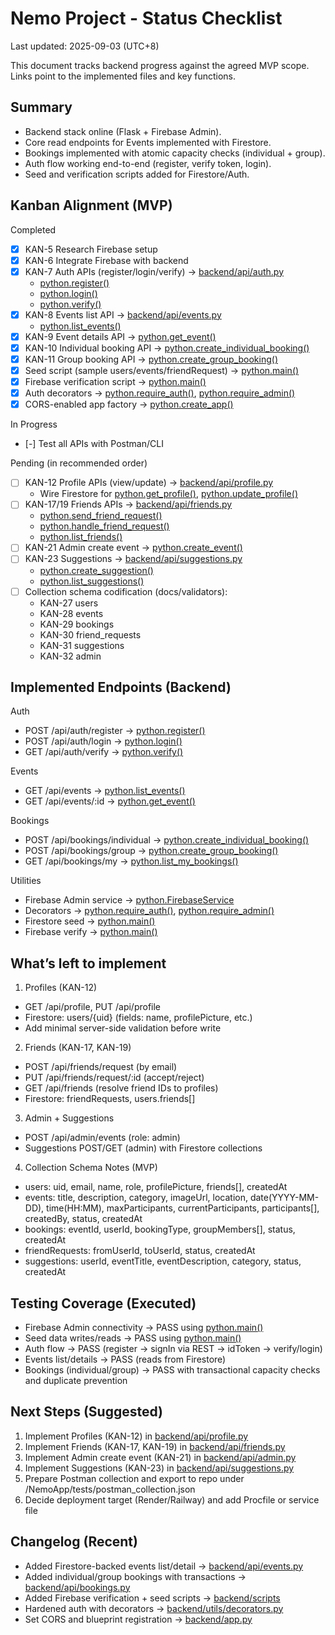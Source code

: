 # Nemo Project - Status Checklist

Last updated: 2025-09-03 (UTC+8)

This document tracks backend progress against the agreed MVP scope. Links point to the implemented files and key functions.

## Summary

- Backend stack online (Flask + Firebase Admin).
- Core read endpoints for Events implemented with Firestore.
- Bookings implemented with atomic capacity checks (individual + group).
- Auth flow working end-to-end (register, verify token, login).
- Seed and verification scripts added for Firestore/Auth.

## Kanban Alignment (MVP)

Completed
- [x] KAN-5 Research Firebase setup
- [x] KAN-6 Integrate Firebase with backend
- [x] KAN-7 Auth APIs (register/login/verify) → [backend/api/auth.py](NemoApp/backend/api/auth.py)
  - [python.register()](NemoApp/backend/api/auth.py:6)
  - [python.login()](NemoApp/backend/api/auth.py:34)
  - [python.verify()](NemoApp/backend/api/auth.py:62)
- [x] KAN-8 Events list API → [backend/api/events.py](NemoApp/backend/api/events.py)
  - [python.list_events()](NemoApp/backend/api/events.py:12)
- [x] KAN-9 Event details API → [python.get_event()](NemoApp/backend/api/events.py:57)
- [x] KAN-10 Individual booking API → [python.create_individual_booking()](NemoApp/backend/api/bookings.py:18)
- [x] KAN-11 Group booking API → [python.create_group_booking()](NemoApp/backend/api/bookings.py:70)
- [x] Seed script (sample users/events/friendRequest) → [python.main()](NemoApp/backend/scripts/init_db.py:167)
- [x] Firebase verification script → [python.main()](NemoApp/backend/scripts/verify_firebase.py:6)
- [x] Auth decorators → [python.require_auth()](NemoApp/backend/utils/decorators.py:8), [python.require_admin()](NemoApp/backend/utils/decorators.py:27)
- [x] CORS-enabled app factory → [python.create_app()](NemoApp/backend/app.py:6)

In Progress
- [-] Test all APIs with Postman/CLI

Pending (in recommended order)
- [ ] KAN-12 Profile APIs (view/update) → [backend/api/profile.py](NemoApp/backend/api/profile.py)
  - Wire Firestore for [python.get_profile()](NemoApp/backend/api/profile.py:12), [python.update_profile()](NemoApp/backend/api/profile.py:26)
- [ ] KAN-17/19 Friends APIs → [backend/api/friends.py](NemoApp/backend/api/friends.py)
  - [python.send_friend_request()](NemoApp/backend/api/friends.py:14)
  - [python.handle_friend_request()](NemoApp/backend/api/friends.py:29)
  - [python.list_friends()](NemoApp/backend/api/friends.py:43)
- [ ] KAN-21 Admin create event → [python.create_event()](NemoApp/backend/api/admin.py:28)
- [ ] KAN-23 Suggestions → [backend/api/suggestions.py](NemoApp/backend/api/suggestions.py)
  - [python.create_suggestion()](NemoApp/backend/api/suggestions.py:12)
  - [python.list_suggestions()](NemoApp/backend/api/suggestions.py:24)
- [ ] Collection schema codification (docs/validators):
  - KAN-27 users
  - KAN-28 events
  - KAN-29 bookings
  - KAN-30 friend_requests
  - KAN-31 suggestions
  - KAN-32 admin

## Implemented Endpoints (Backend)

Auth
- POST /api/auth/register → [python.register()](NemoApp/backend/api/auth.py:6)
- POST /api/auth/login → [python.login()](NemoApp/backend/api/auth.py:34)
- GET /api/auth/verify → [python.verify()](NemoApp/backend/api/auth.py:62)

Events
- GET /api/events → [python.list_events()](NemoApp/backend/api/events.py:12)
- GET /api/events/:id → [python.get_event()](NemoApp/backend/api/events.py:57)

Bookings
- POST /api/bookings/individual → [python.create_individual_booking()](NemoApp/backend/api/bookings.py:18)
- POST /api/bookings/group → [python.create_group_booking()](NemoApp/backend/api/bookings.py:70)
- GET /api/bookings/my → [python.list_my_bookings()](NemoApp/backend/api/bookings.py:130)

Utilities
- Firebase Admin service → [python.FirebaseService](NemoApp/backend/services/firebase_service.py:1)
- Decorators → [python.require_auth()](NemoApp/backend/utils/decorators.py:8), [python.require_admin()](NemoApp/backend/utils/decorators.py:27)
- Firestore seed → [python.main()](NemoApp/backend/scripts/init_db.py:167)
- Firebase verify → [python.main()](NemoApp/backend/scripts/verify_firebase.py:6)

## What’s left to implement

1) Profiles (KAN-12)
- GET /api/profile, PUT /api/profile
- Firestore: users/{uid} (fields: name, profilePicture, etc.)
- Add minimal server-side validation before write

2) Friends (KAN-17, KAN-19)
- POST /api/friends/request (by email)
- PUT /api/friends/request/:id (accept/reject)
- GET /api/friends (resolve friend IDs to profiles)
- Firestore: friendRequests, users.friends[]

3) Admin + Suggestions
- POST /api/admin/events (role: admin)
- Suggestions POST/GET (admin) with Firestore collections

4) Collection Schema Notes (MVP)
- users: uid, email, name, role, profilePicture, friends[], createdAt
- events: title, description, category, imageUrl, location, date(YYYY-MM-DD), time(HH:MM), maxParticipants, currentParticipants, participants[], createdBy, status, createdAt
- bookings: eventId, userId, bookingType, groupMembers[], status, createdAt
- friendRequests: fromUserId, toUserId, status, createdAt
- suggestions: userId, eventTitle, eventDescription, category, status, createdAt

## Testing Coverage (Executed)

- Firebase Admin connectivity → PASS using [python.main()](NemoApp/backend/scripts/verify_firebase.py:6)
- Seed data writes/reads → PASS using [python.main()](NemoApp/backend/scripts/init_db.py:167)
- Auth flow → PASS (register → signIn via REST → idToken → verify/login)
- Events list/details → PASS (reads from Firestore)
- Bookings (individual/group) → PASS with transactional capacity checks and duplicate prevention

## Next Steps (Suggested)

1) Implement Profiles (KAN-12) in [backend/api/profile.py](NemoApp/backend/api/profile.py)
2) Implement Friends (KAN-17, KAN-19) in [backend/api/friends.py](NemoApp/backend/api/friends.py)
3) Implement Admin create event (KAN-21) in [backend/api/admin.py](NemoApp/backend/api/admin.py)
4) Implement Suggestions (KAN-23) in [backend/api/suggestions.py](NemoApp/backend/api/suggestions.py)
5) Prepare Postman collection and export to repo under /NemoApp/tests/postman_collection.json
6) Decide deployment target (Render/Railway) and add Procfile or service file

## Changelog (Recent)

- Added Firestore-backed events list/detail → [backend/api/events.py](NemoApp/backend/api/events.py)
- Added individual/group bookings with transactions → [backend/api/bookings.py](NemoApp/backend/api/bookings.py)
- Added Firebase verification + seed scripts → [backend/scripts](NemoApp/backend/scripts)
- Hardened auth with decorators → [backend/utils/decorators.py](NemoApp/backend/utils/decorators.py)
- Set CORS and blueprint registration → [backend/app.py](NemoApp/backend/app.py)
